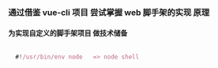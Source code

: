 ### 通过借鉴 vue-cli 项目  尝试掌握 web 脚手架的实现 原理

#### 为实现自定义的脚手架项目  做技术储备

```javascript

  #!/usr/bin/env node   => node shell

```
